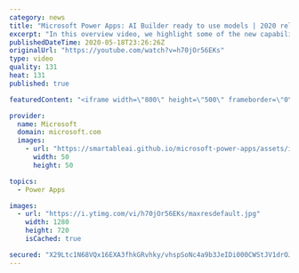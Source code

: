 ```yaml
---
category: news
title: "Microsoft Power Apps: AI Builder ready to use models | 2020 release wave 1 overview"
excerpt: "In this overview video, we highlight some of the new capabilities included in the latest update to Microsoft Power Apps, AI Builder ready to use models.     Here are the capabilities covered:   • Entity extraction helps you by identifying and extracting people, dates, places, locations, etc. from text"
publishedDateTime: 2020-05-18T23:26:26Z
originalUrl: "https://youtube.com/watch?v=h70jOr56EKs"
type: video
quality: 131
heat: 131
published: true

featuredContent: "<iframe width=\"800\" height=\"500\" frameborder=\"0\" src=\"https://www.youtube.com/embed/h70jOr56EKs\" allow=\"accelerometer; autoplay; encrypted-media; gyroscope; picture-in-picture\" allowfullscreen></iframe>"

provider:
  name: Microsoft
  domain: microsoft.com
  images:
    - url: "https://smartableai.github.io/microsoft-power-apps/assets/images/organizations/microsoft.com-50x50.jpg"
      width: 50
      height: 50

topics:
  - Power Apps

images:
  - url: "https://i.ytimg.com/vi/h70jOr56EKs/maxresdefault.jpg"
    width: 1280
    height: 720
    isCached: true

secured: "X29Ltc1N68VQx16EXA3fhkGRvhky/vhspSoNc4a9b3JeIDi000CWStJV1drOJbLA5V0bMke/QXlP7AVEvseNb1I78FMqpGweVJbH/OBJOBwYbrWNZsdXXz3KhL05t7mxl5eTdgCp4VX1EOo8DzCztpeA8a1+VCWVviVCgJLdF6rR4E9rie47NV05e/9huetlNJgApOywWPjsTvYzaGoYK05kkESyeaB6YEePM4QeGlrzeBb0KTYcNpfrj+JlZ0MZhdZqPowO6iysW5Pm//5Tc4O7bVOzs7U3RlCKMDDZBDN4ed7UpNrhUpEoeYnZXXszuTZfJSLKlOkP/SaUINEeOdvkKdq4+nRHTFrndh2EOpkG6zxdJRJ+OmtsK16gZYuzijsZg7RssDAK48YUk9QdBo5GQnzaMjb0mf058p58Wtri8QXBWP5P/soIhBWxM8zB;g3WHIjGi34z79nNnHtURNg=="
---
```


